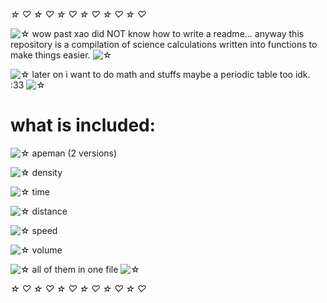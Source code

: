 *☆* *♡* *☆* *♡* *☆* *♡* *☆* *♡* *☆* *♡* *☆* *♡*

![*☆*](https://xaoiui.neocities.org/Limestar.gif) wow past xao did NOT know how to write a readme... anyway this repository is a compilation of science calculations written into functions to make things easier. ![*☆*](https://xaoiui.neocities.org/Limestar.gif)

![*☆*](https://xaoiui.neocities.org/Limestar.gif) later on i want to do math and stuffs maybe a periodic table too idk. :33 ![*☆*](https://xaoiui.neocities.org/Limestar.gif)

# what is included:

![*☆*](https://xaoiui.neocities.org/Limestar.gif) apeman (2 versions)

![*☆*](https://xaoiui.neocities.org/Limestar.gif) density

![*☆*](https://xaoiui.neocities.org/Limestar.gif) time

![*☆*](https://xaoiui.neocities.org/Limestar.gif) distance

![*☆*](https://xaoiui.neocities.org/Limestar.gif) speed

![*☆*](https://xaoiui.neocities.org/Limestar.gif) volume

![*☆*](https://xaoiui.neocities.org/Limestar.gif) all of them in one file ![*☆*](https://xaoiui.neocities.org/Limestar.gif)

*☆* *♡* *☆* *♡* *☆* *♡* *☆* *♡* *☆* *♡* *☆* *♡*
